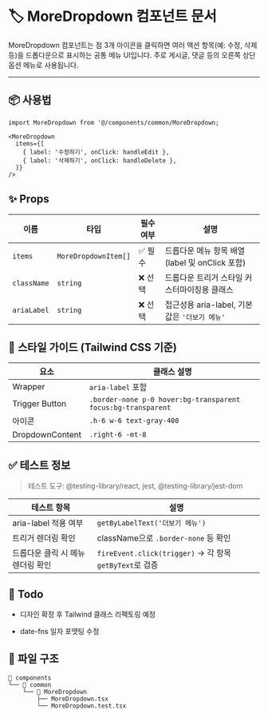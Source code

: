 # 🏷️ MoreDropdown 컴포넌트 문서

MoreDropdown 컴포넌트는 점 3개 아이콘을 클릭하면 여러 액션 항목(예: 수정, 삭제 등)을 드롭다운으로 표시하는 공통 메뉴 UI입니다. 주로 게시글, 댓글 등의 오른쪽 상단 옵션 메뉴로 사용됩니다.

---

## 📦 사용법

```tsx
import MoreDropdown from '@/components/common/MoreDropdown;

<MoreDropdown
  items={[
    { label: '수정하기', onClick: handleEdit },
    { label: '삭제하기', onClick: handleDelete },
  ]}
/>
```

## ✨ Props

| 이름        | 타입                 | 필수 여부 | 설명                                            |
| ----------- | -------------------- | --------- | ----------------------------------------------- |
| `items`     | `MoreDropdownItem[]` | ✅ 필수   | 드롭다운 메뉴 항목 배열 (label 및 onClick 포함) |
| `className` | `string`             | ❌ 선택   | 드롭다운 트리거 스타일 커스터마이징용 클래스    |
| `ariaLabel` | `string`             | ❌ 선택   | 접근성용 aria-label, 기본값은 `'더보기 메뉴'`   |

## 🎨 스타일 가이드 (Tailwind CSS 기준)

| 요소            | 클래스 설명                                                  |
| --------------- | ------------------------------------------------------------ |
| Wrapper         | `aria-label` 포함                                            |
| Trigger Button  | `.border-none p-0 hover:bg-transparent focus:bg-transparent` |
| 아이콘          | `.h-6 w-6 text-gray-400`                                     |
| DropdownContent | `.right-6 -mt-8`                                             |

## ✅ 테스트 정보

> 테스트 도구: @testing-library/react, jest, @testing-library/jest-dom

| 테스트 항목                       | 설명                                                    |
| --------------------------------- | ------------------------------------------------------- |
| aria-label 적용 여부              | `getByLabelText('더보기 메뉴')`                         |
| 트리거 렌더링 확인                | className으로 `.border-none` 등 확인                    |
| 드롭다운 클릭 시 메뉴 렌더링 확인 | `fireEvent.click(trigger)` → 각 항목 `getByText`로 검증 |

## 🧠 Todo

- 디자인 확정 후 Tailwind 클래스 리팩토링 예정

- date-fns 일자 포맷팅 수정

## 📁 파일 구조

```
📁 components
└── 📁 common
    └── 📁 MoreDropdown
        ├── MoreDropdown.tsx
        └── MoreDropdown.test.tsx
```
